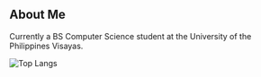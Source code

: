 ## About Me

Currently a BS Computer Science student at the University of the Philippines Visayas.

![Top Langs](https://github-readme-stats.vercel.app/api/top-langs/?username=kazeulo&layout=compact)
